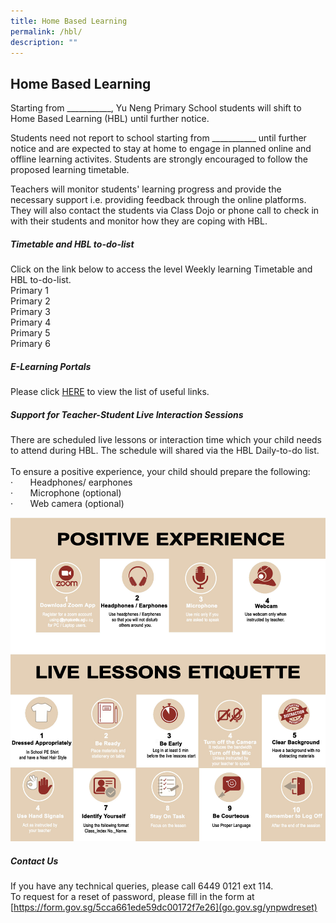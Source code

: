 ```yaml
---
title: Home Based Learning
permalink: /hbl/
description: ""
---
```

## Home Based Learning

Starting from ___________, Yu Neng Primary School students will shift to Home Based Learning (HBL) until further notice.<br>

Students need not report to school starting from ___________ until further notice and are expected to stay at home to engage in planned online and offline learning activites. Students are strongly encouraged to follow the proposed learning timetable. <br>

Teachers will monitor students' learning progress and provide the necessary support i.e. providing feedback through the online platforms. They will also contact the students via Class Dojo or phone call to check in with their students and monitor how they are coping with HBL. <br>

##### Timetable and HBL to-do-list<br>
Click on the link below to access the level Weekly learning Timetable and HBL to-do-list.<br>
Primary 1<br>
Primary 2<br>
Primary 3<br>
Primary 4<br>
Primary 5<br>
Primary 6<br>
##### E-Learning Portals<br>
Please click [HERE](https://www.yunengpri.moe.edu.sg/e-learning-platforms/) to view the list of useful links.<br> 
##### Support for Teacher-Student Live Interaction Sessions

There are scheduled live lessons or interaction time which your child needs to attend during HBL. The schedule will shared via the HBL Daily-to-do list.<br><br>
To ensure a positive experience, your child should prepare the following:  
·&nbsp;&nbsp;&nbsp;&nbsp;&nbsp;&nbsp;&nbsp;Headphones/ earphones<br>
·&nbsp;&nbsp;&nbsp;&nbsp;&nbsp;&nbsp;&nbsp;Microphone (optional)<br>
·&nbsp;&nbsp;&nbsp;&nbsp;&nbsp;&nbsp;&nbsp;Web camera (optional)<br>

![/images/live%20lesson%20etiquette%201.png](/images/live%20lesson%20etiquette%201.png)<br>

##### Contact Us
If you have any technical queries, please call 6449 0121 ext 114.<br>
To request for a reset of password, please fill in the form at [https://form.gov.sg/5cca661ede59dc00172f7e26](go.gov.sg/ynpwdreset)<br>